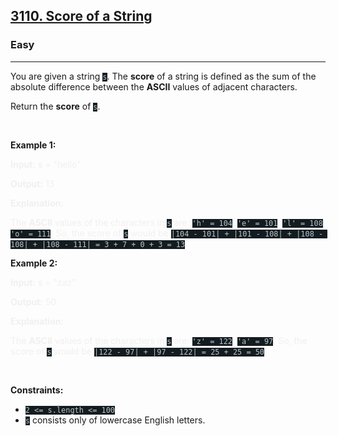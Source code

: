 <h2><a href="https://leetcode.com/problems/score-of-a-string/">3110. Score of a String</a></h2><h3>Easy</h3><hr><div style="border-color: rgb(91, 119, 134) !important;"><p style="border-color: rgb(91, 119, 134) !important;">You are given a string <code style="background-color: rgb(20, 28, 32) !important; color: rgb(183, 198, 205) !important; border-color: rgb(83, 109, 121) !important;">s</code>. The <strong style="border-color: rgb(91, 119, 134) !important;">score</strong> of a string is defined as the sum of the absolute difference between the <strong style="border-color: rgb(91, 119, 134) !important;">ASCII</strong> values of adjacent characters.</p>

<p style="border-color: rgb(91, 119, 134) !important;">Return the <strong style="border-color: rgb(91, 119, 134) !important;">score</strong> of<em style="color: rgb(234, 238, 241) !important; border-color: rgb(91, 119, 134) !important;"> </em><code style="background-color: rgb(20, 28, 32) !important; color: rgb(183, 198, 205) !important; border-color: rgb(83, 109, 121) !important;">s</code>.</p>

<p style="border-color: rgb(91, 119, 134) !important;">&nbsp;</p>
<p style="border-color: rgb(91, 119, 134) !important;"><strong class="example" style="border-color: rgb(91, 119, 134) !important;">Example 1:</strong></p>

<div class="example-block" style="color: rgba(232, 229, 227, 0.55) !important; border-color: rgba(140, 122, 115, 0.08) !important;">
<p style="border-color: rgba(140, 122, 115, 0.55) !important;"><strong style="border-color: rgba(140, 122, 115, 0.55) !important;">Input:</strong> <span class="example-io" style="border-color: rgba(140, 122, 115, 0.55) !important;">s = "hello"</span></p>

<p style="border-color: rgba(140, 122, 115, 0.55) !important;"><strong style="border-color: rgba(140, 122, 115, 0.55) !important;">Output:</strong> <span class="example-io" style="border-color: rgba(140, 122, 115, 0.55) !important;">13</span></p>

<p style="border-color: rgba(140, 122, 115, 0.55) !important;"><strong style="border-color: rgba(140, 122, 115, 0.55) !important;">Explanation:</strong></p>

<p style="border-color: rgba(140, 122, 115, 0.55) !important;">The <strong style="border-color: rgba(140, 122, 115, 0.55) !important;">ASCII</strong> values of the characters in <code style="background-color: rgb(20, 28, 32) !important; color: rgb(183, 198, 205) !important; border-color: rgb(83, 109, 121) !important;">s</code> are: <code style="background-color: rgb(20, 28, 32) !important; color: rgb(183, 198, 205) !important; border-color: rgb(83, 109, 121) !important;">'h' = 104</code>, <code style="background-color: rgb(20, 28, 32) !important; color: rgb(183, 198, 205) !important; border-color: rgb(83, 109, 121) !important;">'e' = 101</code>, <code style="background-color: rgb(20, 28, 32) !important; color: rgb(183, 198, 205) !important; border-color: rgb(83, 109, 121) !important;">'l' = 108</code>, <code style="background-color: rgb(20, 28, 32) !important; color: rgb(183, 198, 205) !important; border-color: rgb(83, 109, 121) !important;">'o' = 111</code>. So, the score of <code style="background-color: rgb(20, 28, 32) !important; color: rgb(183, 198, 205) !important; border-color: rgb(83, 109, 121) !important;">s</code> would be <code style="background-color: rgb(20, 28, 32) !important; color: rgb(183, 198, 205) !important; border-color: rgb(83, 109, 121) !important;">|104 - 101| + |101 - 108| + |108 - 108| + |108 - 111| = 3 + 7 + 0 + 3 = 13</code>.</p>
</div>

<p style="border-color: rgb(91, 119, 134) !important;"><strong class="example" style="border-color: rgb(91, 119, 134) !important;">Example 2:</strong></p>

<div class="example-block" style="color: rgba(232, 229, 227, 0.55) !important; border-color: rgba(140, 122, 115, 0.08) !important;">
<p style="border-color: rgba(140, 122, 115, 0.55) !important;"><strong style="border-color: rgba(140, 122, 115, 0.55) !important;">Input:</strong> <span class="example-io" style="border-color: rgba(140, 122, 115, 0.55) !important;">s = "zaz"</span></p>

<p style="border-color: rgba(140, 122, 115, 0.55) !important;"><strong style="border-color: rgba(140, 122, 115, 0.55) !important;">Output:</strong> <span class="example-io" style="border-color: rgba(140, 122, 115, 0.55) !important;">50</span></p>

<p style="border-color: rgba(140, 122, 115, 0.55) !important;"><strong style="border-color: rgba(140, 122, 115, 0.55) !important;">Explanation:</strong></p>

<p style="border-color: rgba(140, 122, 115, 0.55) !important;">The <strong style="border-color: rgba(140, 122, 115, 0.55) !important;">ASCII</strong> values of the characters in <code style="background-color: rgb(20, 28, 32) !important; color: rgb(183, 198, 205) !important; border-color: rgb(83, 109, 121) !important;">s</code> are: <code style="background-color: rgb(20, 28, 32) !important; color: rgb(183, 198, 205) !important; border-color: rgb(83, 109, 121) !important;">'z' = 122</code>, <code style="background-color: rgb(20, 28, 32) !important; color: rgb(183, 198, 205) !important; border-color: rgb(83, 109, 121) !important;">'a' = 97</code>. So, the score of <code style="background-color: rgb(20, 28, 32) !important; color: rgb(183, 198, 205) !important; border-color: rgb(83, 109, 121) !important;">s</code> would be <code style="background-color: rgb(20, 28, 32) !important; color: rgb(183, 198, 205) !important; border-color: rgb(83, 109, 121) !important;">|122 - 97| + |97 - 122| = 25 + 25 = 50</code>.</p>
</div>

<p style="border-color: rgb(91, 119, 134) !important;">&nbsp;</p>
<p style="border-color: rgb(91, 119, 134) !important;"><strong style="border-color: rgb(91, 119, 134) !important;">Constraints:</strong></p>

<ul style="border-color: rgb(91, 119, 134) !important;">
	<li style="border-color: rgb(91, 119, 134) !important;"><code style="background-color: rgb(20, 28, 32) !important; color: rgb(183, 198, 205) !important; border-color: rgb(83, 109, 121) !important;">2 &lt;= s.length &lt;= 100</code></li>
	<li style="border-color: rgb(91, 119, 134) !important;"><code style="background-color: rgb(20, 28, 32) !important; color: rgb(183, 198, 205) !important; border-color: rgb(83, 109, 121) !important;">s</code> consists only of lowercase English letters.</li>
</ul>
</div>